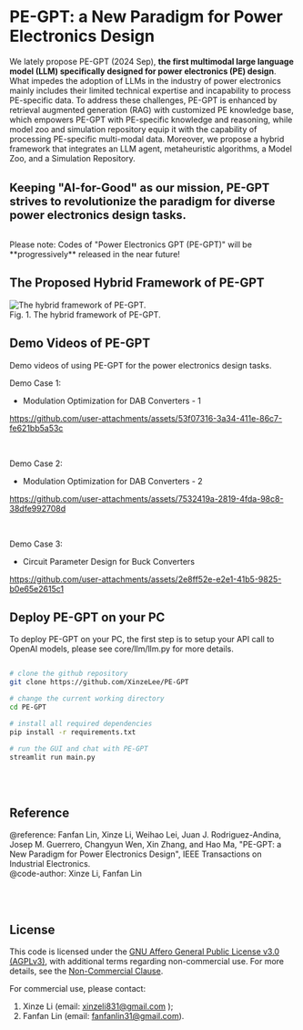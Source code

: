 
# PE-GPT: a New Paradigm for Power Electronics Design

We lately propose PE-GPT (2024 Sep), **the first multimodal large language model (LLM) specifically designed for power electronics (PE) design**. What impedes the adoption of LLMs in the industry of power electronics mainly includes their limited technical expertise and incapability to process PE-specific data. To address these challenges, PE-GPT is enhanced by retrieval augmented generation (RAG) with customized PE knowledge base, which empowers PE-GPT with PE-specific knowledge and reasoning, while model zoo and simulation repository equip it with the capability of processing PE-specific multi-modal data. Moreover, we propose a hybrid framework that integrates an LLM agent, metaheuristic algorithms, a Model Zoo, and a Simulation Repository. 
<br><br>

<span style="font-size:20px;"><b>Keeping "AI-for-Good" as our mission, PE-GPT strives to revolutionize the paradigm for diverse power electronics design tasks.</b></span>

<br>
Please note: Codes of "Power Electronics GPT (PE-GPT)" will be **progressively** released in the near future!


## The Proposed Hybrid Framework of PE-GPT
![The hybrid framework of PE-GPT.](https://github.com/user-attachments/assets/fa246d51-ea4e-4fce-967f-b584ee5da586)
<br>Fig. 1. The hybrid framework of PE-GPT.


## Demo Videos of PE-GPT
Demo videos of using PE-GPT for the power electronics design tasks.
<br>

Demo Case 1:
  * Modulation Optimization for DAB Converters - 1

https://github.com/user-attachments/assets/53f07316-3a34-411e-86c7-fe621bb5a53c

<br>

Demo Case 2:
  * Modulation Optimization for DAB Converters - 2

https://github.com/user-attachments/assets/7532419a-2819-4fda-98c8-38dfe992708d

<br>

Demo Case 3:
  * Circuit Parameter Design for Buck Converters

https://github.com/user-attachments/assets/2e8ff52e-e2e1-41b5-9825-b0e65e2615c1


## Deploy PE-GPT on your PC
To deploy PE-GPT on your PC, the first step is to setup your API call to OpenAI models, please see core/llm/llm.py for more details.
```bash

# clone the github repository
git clone https://github.com/XinzeLee/PE-GPT

# change the current working directory
cd PE-GPT

# install all required dependencies
pip install -r requirements.txt

# run the GUI and chat with PE-GPT
streamlit run main.py

```
<br><br>

## Reference
@reference: Fanfan Lin, Xinze Li, Weihao Lei, Juan J. Rodriguez-Andina, Josep M. Guerrero, Changyun Wen, Xin Zhang, and Hao Ma, "PE-GPT: a New Paradigm for Power Electronics Design", IEEE Transactions on Industrial Electronics.
<br>
@code-author: Xinze Li, Fanfan Lin

<br><br>
## License

This code is licensed under the [GNU Affero General Public License v3.0 (AGPLv3)](./LICENSE), with additional terms regarding non-commercial use. For more details, see the [Non-Commercial Clause](./NON-COMMERCIAL-CLAUSE.md).

For commercial use, please contact:
1. Xinze Li   (email: xinzeli831@gmail.com );
2. Fanfan Lin (email: fanfanlin31@gmail.com).

